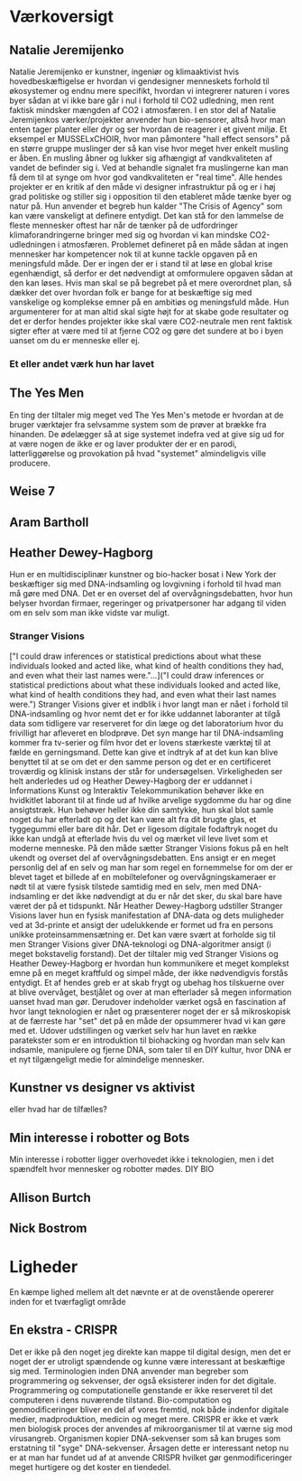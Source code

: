 # Værkoversigt

## Natalie Jeremijenko
Natalie Jeremijenko er kunstner, ingeniør og klimaaktivist hvis hovedbeskæftigelse er hvordan vi gendesigner menneskets forhold til økosystemer og endnu mere specifikt, hvordan vi integrerer naturen i vores byer sådan at vi ikke bare går i nul i forhold til CO2 udledning, men rent faktisk mindsker mængden af CO2 i atmosfæren. I en stor del af Natalie Jeremijenkos værker/projekter anvender hun bio-sensorer, altså hvor man enten tager planter eller dyr og ser hvordan de reagerer i et givent miljø. Et eksempel er MUSSELxCHOIR, hvor man påmontere "hall effect sensors" på en større gruppe muslinger der så kan vise hvor meget hver enkelt musling er åben. En musling åbner og lukker sig afhængigt af vandkvaliteten af vandet de befinder sig i. Ved at behandle signalet fra muslingerne kan man få dem til at synge om hvor god vandkvaliteten er "real time".
Alle hendes projekter er en kritik af den måde vi designer infrastruktur på og er i høj grad politiske og stiller sig i opposition til den etableret måde tænke byer og natur på.
Hun anvender et begreb hun kalder "The Crisis of Agency" som kan være vanskeligt at definere entydigt. Det kan stå for den lammelse de fleste mennesker oftest har når de tænker på de udfordringer klimaforandringerne bringer med sig og hvordan vi kan mindske CO2-udledningen i atmosfæren. Problemet defineret på en måde sådan at ingen mennesker har kompetencer nok til at kunne tackle opgaven på en meningsfuld måde. Der er ingen der er i stand til at løse en global krise egenhændigt, så derfor er det nødvendigt at omformulere opgaven sådan at den kan løses. Hvis man skal se på begrebet på et mere overordnet plan, så dækker det over hvordan folk er bange for at beskæftige sig med vanskelige og komplekse emner på en ambitiøs og meningsfuld måde. Hun argumenterer for at man altid skal sigte højt for at skabe gode resultater og det er derfor hendes projekter ikke skal være CO2-neutrale men rent faktisk sigter efter at være med til at fjerne CO2 og gøre det sundere at bo i byen uanset om du er menneske eller ej.

### Et eller andet værk hun har lavet

## The Yes Men

En ting der tiltaler mig meget ved The Yes Men's metode er hvordan at de bruger værktøjer fra selvsamme system som de prøver at brække fra hinanden. De ødelægger så at sige systemet indefra ved at give sig ud for at være nogen de ikke er og laver produkter der er en parodi, latterliggørelse og provokation på hvad "systemet" almindeligvis ville producere.

## Weise 7


## Aram Bartholl


## Heather Dewey-Hagborg
Hun er en multidisciplinær kunstner og bio-hacker bosat i New York der beskæftiger sig med DNA-indsamling og lovgivning i forhold til hvad man må gøre med DNA. Det er en overset del af overvågningsdebatten, hvor hun belyser hvordan firmaer, regeringer og privatpersoner har adgang til viden om en selv som man ikke vidste var muligt.
### Stranger Visions
["I could draw inferences or statistical predictions about what these individuals looked and acted like, what kind of health conditions they had, and even what their last names were."…]("I could draw inferences or statistical predictions about what these individuals looked and acted like, what kind of health conditions they had, and even what their last names were.") Stranger Visions giver et indblik i hvor langt man er nået i forhold til DNA-indsamling og hvor nemt det er for ikke uddannet laboranter at tilgå data som tidligere var reserveret for din læge og det laboratorium hvor du frivilligt har afleveret en blodprøve. Det syn mange har til DNA-indsamling kommer fra tv-serier og film hvor det er lovens stærkeste værktøj til at fælde en gerningsmand. Dette kan give et indtryk af at det kun kan blive benyttet til at se om det er den samme person og det er en certificeret troværdig og klinisk instans der står for undersøgelsen. Virkeligheden ser helt anderledes ud og Heather Dewey-Hagborg der er uddannet i Informations Kunst og Interaktiv Telekommunikation behøver ikke en hvidkitlet laborant til at finde ud af hvilke arvelige sygdomme du har og dine ansigtstræk. Hun behøver heller ikke din samtykke, hun skal blot samle noget du har efterladt op og det kan være alt fra dit brugte glas, et tyggegummi eller bare dit hår. Det er ligesom digitale fodaftryk noget du ikke kan undgå at efterlade hvis du vel og mærket vil leve livet som et moderne menneske.
På den måde sætter Stranger Visions fokus på en helt ukendt og overset del af overvågningsdebatten. Ens ansigt er en meget personlig del af en selv og man har som regel en fornemmelse for om der er blevet taget et billede af en mobiltelefoner og overvågningskameraer er nødt til at være fysisk tilstede samtidig med en selv, men med DNA-indsamling er det ikke nødvendigt at du er når det sker, du skal bare have været der på et tidspunkt. Når Heather Dewey-Hagborg udstiller Stranger Visions laver hun en fysisk manifestation af DNA-data og dets muligheder ved at 3d-printe et ansigt der udelukkende er formet ud fra en persons unikke proteinsammensætning er. Det kan være svært at forholde sig til men Stranger Visions giver DNA-teknologi og DNA-algoritmer ansigt (i meget bokstavelig forstand).
Det der tiltaler mig ved Stranger Visions og Heather Dewey-Hagborg er hvordan hun kommunikere et meget komplekst emne på en meget kraftfuld og simpel måde, der ikke nødvendigvis forstås entydigt. Et af hendes greb er at skab frygt og ubehag hos tilskuerne over at blive overvåget, bestjålet og over at man efterlader så megen information uanset hvad man gør. Derudover indeholder værket også en fascination af hvor langt teknologien er nået og præsenterer noget der er så mikroskopisk at de færreste har "set" det på en måde der opsummerer hvad vi kan gøre med et.
Udover udstillingen og værket selv har hun lavet en række paratekster som er en introduktion til biohacking og hvordan man selv kan indsamle, manipulere og fjerne DNA, som taler til en DIY kultur, hvor DNA er et nyt tilgængeligt medie for almindelige mennesker.


## Kunstner vs designer vs aktivist
eller hvad har de tilfælles?


## Min interesse i robotter og Bots
Min interesse i robotter ligger overhovedet ikke i teknologien, men i det spændfelt hvor mennesker og robotter mødes.
DIY
BIO


## Allison Burtch

## Nick Bostrom


# Ligheder
En kæmpe lighed mellem alt det nævnte er at de ovenstående opererer inden for et tværfagligt område

## En ekstra - CRISPR
Det er ikke på den noget jeg direkte kan mappe til digital design, men det er noget der er utroligt spændende og kunne være interessant at beskæftige sig med. Terminologien inden DNA anvender man begreber som programmering og sekvenser, der også eksisterer inden for det digitale. Programmering og computationelle genstande er ikke reserveret til det computeren i dens nuværende tilstand. Bio-computation og genmodificeringer bliver en del af vores fremtid, nok både indenfor digitale medier, madproduktion, medicin og meget mere. CRISPR er ikke et værk men biologisk proces der anvendes af mikroorganismer til at værne sig mod virusangreb. Organismen kopier DNA-sekvenser som så kan bruges som erstatning til "syge" DNA-sekvenser. Årsagen dette er interessant netop nu er at man har fundet ud af at anvende CRISPR hvilket gør genmodificeringer meget hurtigere og det koster en tiendedel.
